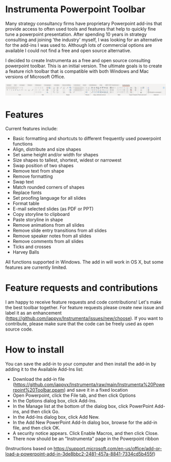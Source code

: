 # Instrumenta Powerpoint Toolbar

Many strategy consultancy firms have proprietary Powerpoint add-ins that provide access to often used tools and features that help to quickly fine tune a powerpoint presentation. After spending 10 years in strategy consulting and joining 'the industry' myself, I was looking for an alternative for the add-ins I was used to. Although lots of commercial options are available I could not find a free and open source alternative. 

I decided to create Instrumenta as a free and open source consulting powerpoint toolbar. This is an initial version. The ultimate goals is to create a feature rich toolbar that is compatible with both Windows and Mac versions of Microsoft Office.

![Alt text](img/toolbar-v0.2.png?raw=true "Instrumenta Powerpoint Toolbar (Windows)")


# Features
Current features include:
- Basic formatting and shortcuts to different frequently used powerpoint functions
- Align, distribute and size shapes
- Set same height and/or width for shapes
- Size shapes to tallest, shortest, widest or narrowest
- Swap position of two shapes
- Remove text from shape
- Remove formatting
- Swap text
- Match rounded corners of shapes
- Replace fonts
- Set proofing language for all slides
- Format table
- E-mail selected slides (as PDF or PPT)
- Copy storyline to clipboard
- Paste storyline in shape
- Remove animations from all slides
- Remove slide entry transitions from all slides
- Remove speaker notes from all slides
- Remove comments from all slides
- Ticks and crosses
- Harvey Balls

All functions supported in Windows. The add in will work in OS X, but some features are currently limited.

# Feature requests and contributions
I am happy to receive feature requests and code contributions! Let's make the best toolbar together. For feature requests please create new issue and label it as an enhancement (https://github.com/iappyx/Instrumenta/issues/new/choose). If you want to contribute, please make sure that the code can be freely used as open source code.

# How to install 

You can save the add-in to your computer and then install the add-in by adding it to the Available Add-Ins list:
- Download the add-in file (https://github.com/iappyx/Instrumenta/raw/main/Instrumenta%20Powerpoint%20Toolbar.ppam) and save it in a fixed location 
- Open Powerpoint, click the File tab, and then click Options
- In the Options dialog box, click Add-Ins.
- In the Manage list at the bottom of the dialog box, click PowerPoint Add-ins, and then click Go.
- In the Add-Ins dialog box, click Add New.
- In the Add New PowerPoint Add-In dialog box, browse for the add-in file, and then click OK.
- A security notice appears. Click Enable Macros, and then click Close.
- There now should be an "Instrumenta" page in the Powerpoint ribbon

(Instructions based on https://support.microsoft.com/en-us/office/add-or-load-a-powerpoint-add-in-3de8bbc2-2481-457a-8841-7334cd5b455f)
